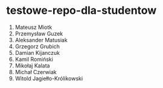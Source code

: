 # testowe-repo-dla-studentow
1. Mateusz Miotk
2. Przemysław Guzek
3. Aleksander Matusiak
4. Grzegorz Grubich
5. Damian Kijanczuk
6. Kamil Romiński
7. Mikołaj Kalata
8. Michał Czerwiak
9. Witold Jagiełło-Królikowski